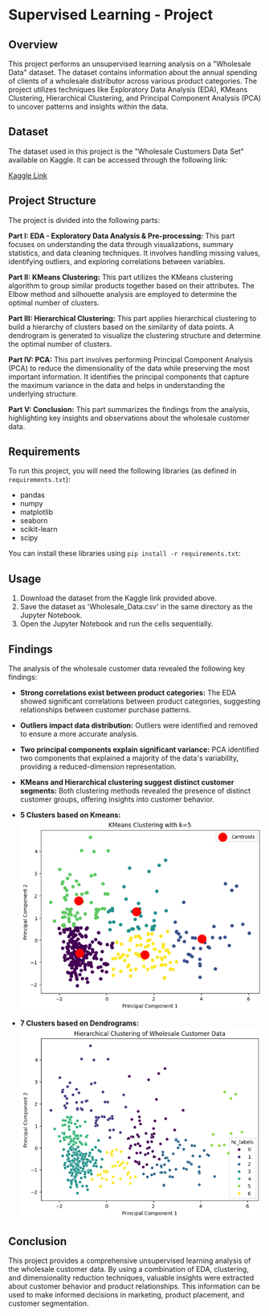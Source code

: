 # Supervised Learning - Project

## Overview

This project performs an unsupervised learning analysis on a "Wholesale Data" dataset. The dataset contains information about the annual spending of clients of a wholesale distributor across various product categories. The project utilizes techniques like Exploratory Data Analysis (EDA), KMeans Clustering, Hierarchical Clustering, and Principal Component Analysis (PCA) to uncover patterns and insights within the data.

## Dataset

The dataset used in this project is the "Wholesale Customers Data Set" available on Kaggle. It can be accessed through the following link:

[Kaggle Link](https://www.kaggle.com/datasets/binovi/wholesale-customers-data-set)

## Project Structure

The project is divided into the following parts:

**Part I: EDA - Exploratory Data Analysis & Pre-processing:** This part focuses on understanding the data through visualizations, summary statistics, and data cleaning techniques. It involves handling missing values, identifying outliers, and exploring correlations between variables.

**Part II: KMeans Clustering:** This part utilizes the KMeans clustering algorithm to group similar products together based on their attributes. The Elbow method and silhouette analysis are employed to determine the optimal number of clusters.

**Part III: Hierarchical Clustering:** This part applies hierarchical clustering to build a hierarchy of clusters based on the similarity of data points. A dendrogram is generated to visualize the clustering structure and determine the optimal number of clusters.

**Part IV: PCA:** This part involves performing Principal Component Analysis (PCA) to reduce the dimensionality of the data while preserving the most important information. It identifies the principal components that capture the maximum variance in the data and helps in understanding the underlying structure.

**Part V: Conclusion:** This part summarizes the findings from the analysis, highlighting key insights and observations about the wholesale customer data.

## Requirements

To run this project, you will need the following libraries (as defined in `requirements.txt`):

- pandas
- numpy
- matplotlib
- seaborn
- scikit-learn
- scipy

You can install these libraries using `pip install -r requirements.txt`:

## Usage

1. Download the dataset from the Kaggle link provided above.
2. Save the dataset as 'Wholesale_Data.csv' in the same directory as the Jupyter Notebook.
3. Open the Jupyter Notebook and run the cells sequentially.

## Findings

The analysis of the wholesale customer data revealed the following key findings:

* **Strong correlations exist between product categories:** The EDA showed significant correlations between product categories, suggesting relationships between customer purchase patterns.
* **Outliers impact data distribution:** Outliers were identified and removed to ensure a more accurate analysis.
* **Two principal components explain significant variance:** PCA identified two components that explained a majority of the data's variability, providing a reduced-dimension representation.
* **KMeans and Hierarchical clustering suggest distinct customer segments:** Both clustering methods revealed the presence of distinct customer groups, offering insights into customer behavior.

* **5 Clusters based on Kmeans:**
![K-means 5 Clusters](K-means_Cluster_5.png)

* **7 Clusters based on Dendrograms:**
![Dendrogram 7 Clusters](Dendrogram_Clusters_7.png)

## Conclusion

This project provides a comprehensive unsupervised learning analysis of the wholesale customer data. By using a combination of EDA, clustering, and dimensionality reduction techniques, valuable insights were extracted about customer behavior and product relationships. This information can be used to make informed decisions in marketing, product placement, and customer segmentation.